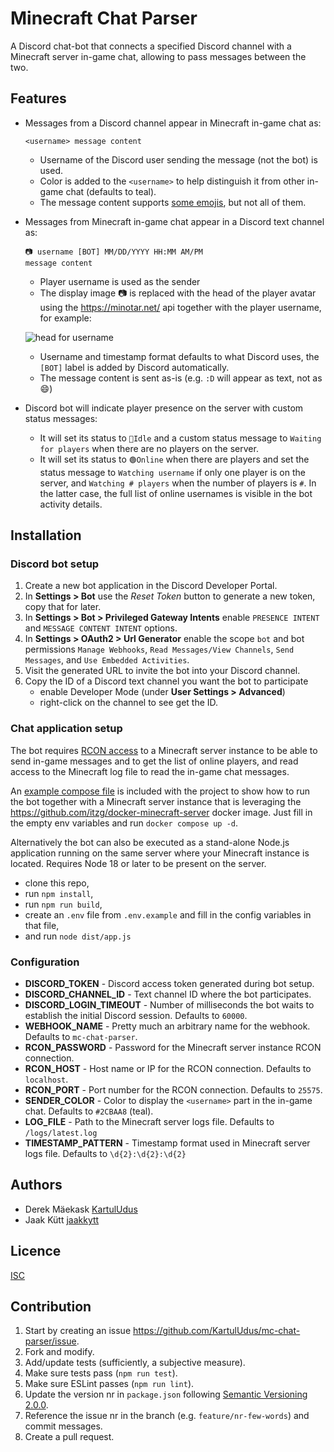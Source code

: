 # Minecraft Chat Parser

A Discord chat-bot that connects a specified Discord channel with a Minecraft server in-game chat,
allowing to pass messages between the two.

## Features

- Messages from a Discord channel appear in Minecraft in-game chat as:
    ```
    <username> message content
    ```
  - Username of the Discord user sending the message (not the bot) is used.
  - Color is added to the `<username>` to help distinguish it from
      other in-game chat (defaults to teal).
  - The message content supports [some emojis](https://gist.github.com/tomasdev/92bde758ee8e65fa826717b24cfd0463),
    but not all of them.

- Messages from Minecraft in-game chat appear in a Discord text channel as:
    ```
    📷 username [BOT] MM/DD/YYYY HH:MM AM/PM
    message content
    ```
    - Player username is used as the sender
    - The display image 📷 is replaced with the head of the player avatar using
      the https://minotar.net/ api together with the player username, for example:

     ![head for username](https://minotar.net/helm/username/150.png)
    - Username and timestamp format defaults to what Discord uses, the `[BOT]` label is added by Discord automatically.
    - The message content is sent as-is (e.g. `:D` will appear as text, not as 😄)

- Discord bot will indicate player presence on the server with custom status messages:
    - It will set its status to `🌙Idle` and a custom status message to `Waiting for players` when
      there are no players on the server.
    - It will set its status to `🟢Online` when there are players and set the status message to `Watching username` if
      only one player is on the server, and `Watching # players` when the number of players is `#`. In the latter case,
      the full list of online usernames is visible in the bot activity details.

## Installation

### Discord bot setup

1. Create a new bot application in the Discord Developer Portal.
2. In **Settings > Bot** use the _Reset Token_ button to generate a new token, copy that for later.
3. In **Settings > Bot > Privileged Gateway Intents** enable `PRESENCE INTENT` and `MESSAGE CONTENT INTENT` options.
4. In **Settings > OAuth2 > Url Generator** enable the scope `bot` and bot permissions `Manage Webhooks`,
    `Read Messages/View Channels`, `Send Messages`, and `Use Embedded Activities`.
5. Visit the generated URL to invite the bot into your Discord channel.
6. Copy the ID of a Discord text channel you want the bot to participate
   - enable Developer Mode (under **User Settings > Advanced**)
   - right-click on the channel to see get the ID.

### Chat application setup

The bot requires [RCON access](https://wiki.vg/RCON) to a Minecraft server instance to be able to send in-game messages
and to get the list of online players, and read access to the Minecraft log file to read the in-game chat messages.

An [example compose file](./compose.example.yml) is included with the project to show how to run the bot together with
a Minecraft server instance that is leveraging the https://github.com/itzg/docker-minecraft-server docker image. Just 
fill in the empty env variables and run `docker compose up -d`.

Alternatively the bot can also be executed as a stand-alone Node.js application running on the same server where your
Minecraft instance is located. Requires Node 18 or later to be present on the server.

- clone this repo,
- run `npm install`,
- run `npm run build`,
- create an `.env` file from `.env.example` and fill in the config variables in that file,
- and run `node dist/app.js`

### Configuration

- **DISCORD_TOKEN** - Discord access token generated during bot setup.
- **DISCORD_CHANNEL_ID** - Text channel ID where the bot participates.
- **DISCORD_LOGIN_TIMEOUT** - Number of milliseconds the bot waits to establish the initial Discord session. Defaults to `60000`.
- **WEBHOOK_NAME** - Pretty much an arbitrary name for the webhook. Defaults to `mc-chat-parser`.
- **RCON_PASSWORD** - Password for the Minecraft server instance RCON connection.
- **RCON_HOST** - Host name or IP for the RCON connection. Defaults to `localhost`.
- **RCON_PORT** - Port number for the RCON connection. Defaults to `25575`.
- **SENDER_COLOR** - Color to display the `<username>` part in the in-game chat. Defaults to `#2CBAA8` (teal).
- **LOG_FILE** - Path to the Minecraft server logs file. Defaults to `/logs/latest.log`
- **TIMESTAMP_PATTERN** - Timestamp format used in Minecraft server logs file. Defaults to `\d{2}:\d{2}:\d{2}`

## Authors

- Derek Mäekask [KartulUdus](https://github.com/KartulUdus)
- Jaak Kütt [jaakkytt](https://github.com/jaakkytt)

## Licence

[ISC](https://opensource.org/license/isc-license-txt/)

## Contribution

1. Start by creating an issue https://github.com/KartulUdus/mc-chat-parser/issue.
2. Fork and modify.
3. Add/update tests (sufficiently, a subjective measure).
4. Make sure tests pass (`npm run test`).
5. Make sure ESLint passes (`npm run lint`).
6. Update the version nr in `package.json` following [Semantic Versioning 2.0.0](https://semver.org/).
7. Reference the issue nr in the branch (e.g. `feature/nr-few-words`) and commit messages.
8. Create a pull request.
